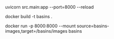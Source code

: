 uvicorn src.main:app --port=8000 --reload

docker build -t basins .

docker run -p 8000:8000 --mount source=basins-images,target=/basins/images basins
